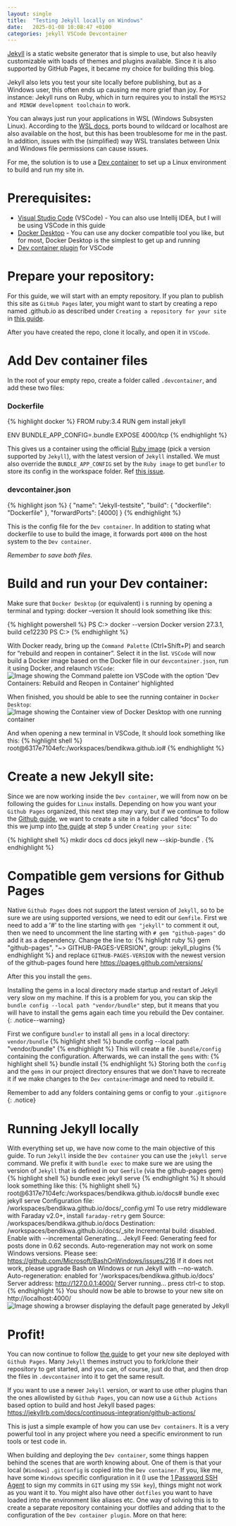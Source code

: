 ```yaml
---
layout: single
title:  "Testing Jekyll locally on Windows"
date:   2025-01-08 10:08:47 +0100
categories: jekyll VSCode Devcontainer
---
```

[Jekyll][jekyll] is a static website generator that is simple to use, but also heavily customizable with loads of themes and plugins available. Since it is also supported by GitHub Pages, it became my choice for building this blog.

Jekyll also lets you test your site locally before publishing, but as a Windows user, this often ends up causing me more grief than joy. For instance: Jekyll runs on Ruby, which in turn requires you to install the `MSYS2 and MINGW development toolchain` to work.

You can always just run your applications in WSL (Windows Subsysten Linux). According to the [WSL docs](https://learn.microsoft.com/en-us/windows/wsl/wsl-config#main-wsl-settings), ports bound to wildcard or localhost are also available on the host, but this has been troublesome for me in the past. In addition, issues with the (simplified) way WSL translates between Unix and Windows file permissions can cause issues.

For me, the solution is to use a [Dev container][dev-containers] to set up a Linux environment to build and run my site in.

# Prerequisites:
- [Visual Studio Code](https://code.visualstudio.com/) (VSCode) - You can also use Intellij IDEA, but I will be using VSCode in this guide
- [Docker Desktop](https://www.docker.com/get-started/) - You can use any docker compatible tool you like, but for most, Docker Desktop is the simplest to get up and running
- [Dev container plugin](https://code.visualstudio.com/docs/devcontainers/tutorial) for VSCode 

# Prepare your repository:
For this guide, we will start with an empty repository.
If you plan to publish this site as `GitHub Pages` later, you might want to start by creating a repo named <your-github-username>.github.io as described under `Creating a repository for your site` in [this guide][gh-jekyll-guide].

After you have created the repo, clone it locally, and open it in `VSCode`.

# Add Dev container files
In the root of your empty repo, create a folder called `.devcontainer`, and add these two files:

### Dockerfile

{% highlight docker %}
FROM ruby:3.4
RUN gem install jekyll

ENV BUNDLE_APP_CONFIG=.bundle
EXPOSE 4000/tcp
{% endhighlight %}

This gives us a container using the official [Ruby image](https://hub.docker.com/_/ruby) (pick a version supported by `Jekyll`), with the latest version of `Jekyll` installed.
We must also override the `BUNDLE_APP_CONFIG` set by the `Ruby image` to get `bundler` to store its config in the workspace folder. Ref [this issue](https://github.com/docker-library/ruby/issues/129).

### devcontainer.json
{% highlight json %}
{
    "name": "Jekyll-testsite",
    "build": { "dockerfile": "Dockerfile" },
    "forwardPorts": [4000]
}
{% endhighlight %}


This is the config file for the `Dev container`. 
In addition to stating what dockerfile to use to build the image, it forwards port `4000` on the host system to the `Dev container`.

*Remember to save both files.* 

# Build and run your Dev container:
Make sure that `Docker Desktop` (or equivalent) i s running by opening a terminal and typing:
docker –version
It should look something like this:

{% highlight powershell %}
PS C:\> docker --version
Docker version 27.3.1, build ce12230
PS C:\>
{% endhighlight %}


With Docker ready, bring up the `Command Palette` (Ctrl+Shift+P) and search for “rebuild and reopen in container”.
Select it in the list. `VSCode` will now build a Docker image based on the Docker file in our `devcontainer.json`, run it using Docker, and relaunch `VSCode`:
<img src="{{ site.url }}{{ site.baseurl }}/assets/images/jekyll-on-windows/rebuild.png" alt="Image showing the Command palette ion VSCode with the option 'Dev Containers: Rebuild and Reopen in Container' highlighted">

When finished, you should be able to see the running container in `Docker Desktop`:
<img src="{{ site.url }}{{ site.baseurl }}/assets/images/jekyll-on-windows/docker.png" alt="Image showing the Container view of Docker Desktop with one running container">

And when opening a new terminal in VSCode, It should look something like this:
{% highlight shell %}
root@6317e7104efc:/workspaces/bendikwa.github.io#
{% endhighlight %}


# Create a new Jekyll site:
Since we are now working inside the `Dev container`, we will from now on be following the guides for `Linux` installs.
Depending on how you want your `Github Pages` organized, this next step may vary, but if we continue to follow the [Github guide][gh-jekyll-guide], we want to create a site in a folder called “docs”
To do this we jump into [the guide][gh-jekyll-guide] at step 5 under `Creating your site`:

{% highlight shell %}
mkdir docs
cd docs
jekyll new --skip-bundle .
{% endhighlight %}

# Compatible gem versions for Github Pages
Native `Github Pages` does not support the latest version of `Jekyll`, so to be sure we are using supported versions, we need to edit our `Gemfile`.
First we need to add a '#' to the line starting with `gem "jekyll"` to comment it out, then we need to uncomment the line starting with `# gem "github-pages"` do add it as a dependency.
Change the line to:
{% highlight ruby %}
gem "github-pages", "~> GITHUB-PAGES-VERSION", group: :jekyll_plugins
{% endhighlight %}
and replace `GITHUB-PAGES-VERSION` with the newest version of the github-pages found here https://pages.github.com/versions/

After this you install the `gems`.

Installing the gems in a local directory made startup and restart of Jekyll very slow on my machine. If this is a problem for you, you can skip the `bundle config --local path "vendor/bundle"` step, but it means that you will have to install the gems again each time you rebuild the Dev container.
{: .notice--warning}

First we configure `bundler` to install all `gems` in a local directory: `vendor/bundle`
{% highlight shell %}
bundle config --local path "vendor/bundle"
{% endhighlight %}
This will create a file `.bundle/config` containing the configuration.
Afterwards, we can install the `gems` with:
{% highlight shell %}
bundle install
{% endhighlight %}
Storing both the `config` and the `gems` in our project directory ensures that we don't have to recreate it if we make changes to the `Dev container`image and need to rebuild it.

Remember to add any folders containing gems or config to your `.gitignore`
{: .notice}

# Running Jekyll locally
With everything set up, we have now come to the main objective of this guide.
To run `Jekyll` inside the `Dev container` you can use the `jekyll serve` command. We prefix it with `bundle exec` to make sure we are using the version of `Jekyll` that is defined in our `Gemfile` (via the github-pages gem)
{% highlight shell %}
bundle exec jekyll serve
{% endhighlight %}
It should look something like this:
{% highlight shell %}
root@6317e7104efc:/workspaces/bendikwa.github.io/docs# bundle exec jekyll serve
Configuration file: /workspaces/bendikwa.github.io/docs/_config.yml
To use retry middleware with Faraday v2.0+, install `faraday-retry` gem
            Source: /workspaces/bendikwa.github.io/docs
       Destination: /workspaces/bendikwa.github.io/docs/_site
 Incremental build: disabled. Enable with --incremental
      Generating... 
       Jekyll Feed: Generating feed for posts
                    done in 0.62 seconds.
                    Auto-regeneration may not work on some Windows versions.
                    Please see: https://github.com/Microsoft/BashOnWindows/issues/216
                    If it does not work, please upgrade Bash on Windows or run Jekyll with --no-watch.
 Auto-regeneration: enabled for '/workspaces/bendikwa.github.io/docs'
    Server address: http://127.0.0.1:4000/
  Server running... press ctrl-c to stop.
{% endhighlight %}
You should now be able to browse to your new site on http://localhost:4000/
<img src="{{ site.url }}{{ site.baseurl }}/assets/images/jekyll-on-windows/final-page.png" alt="Image showing a browser displaying the default page generated by Jekyll">

# Profit!
You can now continue to follow [the guide][gh-jekyll-guide] to get your new site deployed with `Github Pages`.
Many `Jekyll` themes instruct you to fork/clone their repository to get started, and you can, of course, just do that, and then drop the files in `.devcontainer` into it to get the same result.

If you want to use a newer `Jekyll` version, or want to use other plugins than the ones allowlisted by `Github Pages`, you can now use a `Github Actions` based option to build and host Jekyll based pages: https://jekyllrb.com/docs/continuous-integration/github-actions/

This is just a simple example of how you can use `Dev containers`. It is a very powerful tool in any project where you need a specific environment to run tools or test code in.

When building and deploying the `Dev container`, some things happen behind the scenes that are worth knowing about. One of them is that your local (`Windows`) `.gitconfig` is copied into the `Dev container`. If you, like me, have some `Windows` specific configuration in it (I use the [1 Password SSH Agent](https://developer.1password.com/docs/ssh/agent/) to sign my commits in `GIT` using my `SSH key`), things might not work as you want it to. You might also have other `dotfiles` you want to have loaded into the environment like aliases etc. One way of solving this is to create a separate repository containing your dotfiles and adding that to the configuration of the `Dev container plugin`. More on that here: <Link>


[jekyll]: https://jekyllrb.com/
[dev-containers]:   https://containers.dev/
[gh-jekyll-guide]: https://docs.github.com/en/pages/setting-up-a-github-pages-site-with-jekyll/creating-a-github-pages-site-with-jekyll
